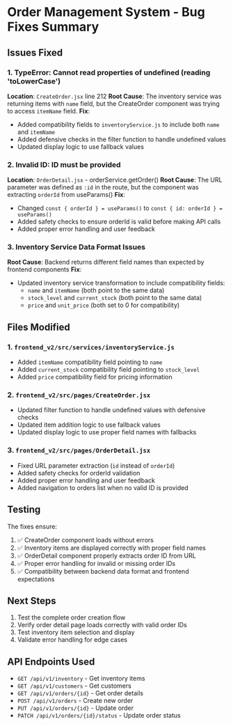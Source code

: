 # Order Management System - Bug Fixes Summary

## Issues Fixed

### 1. TypeError: Cannot read properties of undefined (reading 'toLowerCase')
**Location**: `CreateOrder.jsx` line 212
**Root Cause**: The inventory service was returning items with `name` field, but the CreateOrder component was trying to access `itemName` field.
**Fix**: 
- Added compatibility fields to `inventoryService.js` to include both `name` and `itemName`
- Added defensive checks in the filter function to handle undefined values
- Updated display logic to use fallback values

### 2. Invalid ID: ID must be provided
**Location**: `OrderDetail.jsx` - orderService.getOrder()
**Root Cause**: The URL parameter was defined as `:id` in the route, but the component was extracting `orderId` from useParams()
**Fix**: 
- Changed `const { orderId } = useParams()` to `const { id: orderId } = useParams()`
- Added safety checks to ensure orderId is valid before making API calls
- Added proper error handling and user feedback

### 3. Inventory Service Data Format Issues
**Root Cause**: Backend returns different field names than expected by frontend components
**Fix**: 
- Updated inventory service transformation to include compatibility fields:
  - `name` and `itemName` (both point to the same data)
  - `stock_level` and `current_stock` (both point to the same data)
  - `price` and `unit_price` (both set to 0 for compatibility)

## Files Modified

### 1. `frontend_v2/src/services/inventoryService.js`
- Added `itemName` compatibility field pointing to `name`
- Added `current_stock` compatibility field pointing to `stock_level`
- Added `price` compatibility field for pricing information

### 2. `frontend_v2/src/pages/CreateOrder.jsx`
- Updated filter function to handle undefined values with defensive checks
- Updated item addition logic to use fallback values
- Updated display logic to use proper field names with fallbacks

### 3. `frontend_v2/src/pages/OrderDetail.jsx`
- Fixed URL parameter extraction (`id` instead of `orderId`)
- Added safety checks for orderId validation
- Added proper error handling and user feedback
- Added navigation to orders list when no valid ID is provided

## Testing

The fixes ensure:
1. ✅ CreateOrder component loads without errors
2. ✅ Inventory items are displayed correctly with proper field names
3. ✅ OrderDetail component properly extracts order ID from URL
4. ✅ Proper error handling for invalid or missing order IDs
5. ✅ Compatibility between backend data format and frontend expectations

## Next Steps

1. Test the complete order creation flow
2. Verify order detail page loads correctly with valid order IDs
3. Test inventory item selection and display
4. Validate error handling for edge cases

## API Endpoints Used

- `GET /api/v1/inventory` - Get inventory items
- `GET /api/v1/customers` - Get customers
- `GET /api/v1/orders/{id}` - Get order details
- `POST /api/v1/orders` - Create new order
- `PUT /api/v1/orders/{id}` - Update order
- `PATCH /api/v1/orders/{id}/status` - Update order status
